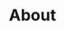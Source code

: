 ---
title: "About"
description: "this is meta description"
draft: false
bg_image: "images/underwater7.jpg"
---
